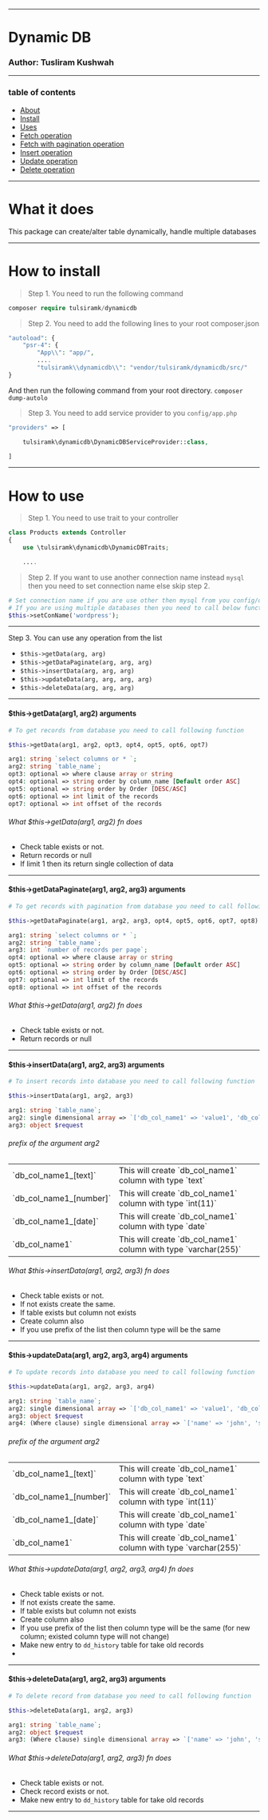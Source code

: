 ______________________________________________________________________________

# Dynamic DB
### Author: Tusliram Kushwah

______________________________________________________________________________

### table of contents

- <a href="#what-it-does"> About </a>
- <a href="#how-to-install"> Install </a>
- <a href="#how-to-use"> Uses </a>
- <a href="#this-getdataarg1-arg2-arguments"> Fetch operation </a>
- <a href="#this-getdatapaginatearg1-arg2-arg3-arguments"> Fetch with pagination operation </a>
- <a href="#this-insertdataarg1-arg2-arg3-arguments"> Insert operation </a>
- <a href="#this-updatedataarg1-arg2-arg3-arg4-arguments"> Update operation </a>
- <a href="#this-deletedataarg1-arg2-arg3-arguments"> Delete operation </a>


______________________________________________________________________________




# What it does
This package can create/alter table dynamically, handle multiple databases 


______________________________________________________________________________



# How to install
>Step 1. You need to run the following command

```php 
composer require tulsiramk/dynamicdb
```

>Step 2. You need to add the following lines to your root composer.json 


```php
"autoload": {
    "psr-4": {
        "App\\": "app/",
        ....
        "tulsiramk\\dynamicdb\\": "vendor/tulsiramk/dynamicdb/src/"            
}
```

And then run the following command from your root directory.
```composer dump-autolo```



>Step 3. You need to add service provider to you `config/app.php`


```php
"providers" => [

    tulsiramk\dynamicdb\DynamicDBServiceProvider::class,

]

```

______________________________________________________________________________


# How to use

>Step 1. You need to use trait to your controller

```php
class Products extends Controller
{
    use \tulsiramk\dynamicdb\DynamicDBTraits;

    ....
```
>Step 2. If you want to use another connection name instead `mysql` then you need to set connection name else skip step 2.

```php
# Set connection name if you are use other then mysql from you config/database.php
# If you are using multiple databases then you need to call below function before make any operation.
$this->setConName('wordpress');

```

______________________________________________________________________________


Step 3. You can use any operation from the list

- `$this->getData(arg, arg)`
- `$this->getDataPaginate(arg, arg, arg)`
- `$this->insertData(arg, arg, arg)`
- `$this->updateData(arg, arg, arg, arg)`
- `$this->deleteData(arg, arg, arg)`

______________________________________________________________________________

#### $this->getData(arg1, arg2) arguments

```php
# To get records from database you need to call following function

$this->getData(arg1, arg2, opt3, opt4, opt5, opt6, opt7)

arg1: string `select columns or * `;
arg2: string `table_name`; 
opt3: optional => where clause array or string
opt4: optional => string order by column_name [Default order ASC]
opt5: optional => string order by Order [DESC/ASC]
opt6: optional => int limit of the records
opt7: optional => int offset of the records

```

###### What $this->getData(arg1, arg2) fn does
- Check table exists or not.
- Return records or null
- If limit 1 then its return single collection of data


______________________________________________________________________________



#### $this->getDataPaginate(arg1, arg2, arg3) arguments

```php
# To get records with pagination from database you need to call following function

$this->getDataPaginate(arg1, arg2, arg3, opt4, opt5, opt6, opt7, opt8)

arg1: string `select columns or * `;
arg2: string `table_name`; 
arg3: int `number of records per page`; 
opt4: optional => where clause array or string
opt5: optional => string order by column_name [Default order ASC]
opt6: optional => string order by Order [DESC/ASC]
opt7: optional => int limit of the records
opt8: optional => int offset of the records

```

###### What $this->getData(arg1, arg2) fn does
- Check table exists or not.
- Return records or null


______________________________________________________________________________



#### $this->insertData(arg1, arg2, arg3) arguments

```php
# To insert records into database you need to call following function

$this->insertData(arg1, arg2, arg3)

arg1: string `table_name`;
arg2: single dimensional array => `['db_col_name1' => 'value1', 'db_col_name2' => 'value2', ... ]` 
arg3: object $request

```
###### prefix of the argument arg2

<table>
    <tr>
        <td>`db_col_name1_[text]`</td>
        <td>This will create `db_col_name1` column with type `text`</td>
    </tr>
    <tr>
        <td>`db_col_name1_[number]`</td>
        <td>This will create `db_col_name1` column with type `int(11)`</td>
    </tr>
    <tr>
        <td>`db_col_name1_[date]`</td>
        <td>This will create `db_col_name1` column with type `date`</td>
    </tr>
    <tr>
        <td>`db_col_name1`</td>
        <td>This will create `db_col_name1` column with type `varchar(255)`</td>
    </tr>
</table>


###### What $this->insertData(arg1, arg2, arg3) fn does
- Check table exists or not.
- If not exists create the same.
- If table exists but column not exists
- Create column also
- If you use prefix of the list then column type will be the same

______________________________________________________________________________



#### $this->updateData(arg1, arg2, arg3, arg4) arguments

```php
# To update records into database you need to call following function

$this->updateData(arg1, arg2, arg3, arg4)

arg1: string `table_name`;
arg2: single dimensional array => `['db_col_name1' => 'value1', 'db_col_name2' => 'value2', ... ]` 
arg3: object $request
arg4: (Where clause) single dimensional array => `['name' => 'john', 'status' => 1, ... ]` 

```
###### prefix of the argument arg2

<table>
    <tr>
        <td>`db_col_name1_[text]`</td>
        <td>This will create `db_col_name1` column with type `text`</td>
    </tr>
    <tr>
        <td>`db_col_name1_[number]`</td>
        <td>This will create `db_col_name1` column with type `int(11)`</td>
    </tr>
    <tr>
        <td>`db_col_name1_[date]`</td>
        <td>This will create `db_col_name1` column with type `date`</td>
    </tr>
    <tr>
        <td>`db_col_name1`</td>
        <td>This will create `db_col_name1` column with type `varchar(255)`</td>
    </tr>
</table>


###### What $this->updateData(arg1, arg2, arg3, arg4) fn does
- Check table exists or not.
- If not exists create the same.
- If table exists but column not exists
- Create column also
- If you use prefix of the list then column type will be the same (for new column; existed column type will not change)
- Make new entry to `dd_history` table for take old records 
- 

______________________________________________________________________________



#### $this->deleteData(arg1, arg2, arg3) arguments

```php
# To delete record from database you need to call following function

$this->deleteData(arg1, arg2, arg3)

arg1: string `table_name`; 
arg2: object $request
arg3: (Where clause) single dimensional array => `['name' => 'john', 'status' => 1, ... ]` 

```


###### What $this->deleteData(arg1, arg2, arg3) fn does
- Check table exists or not.
- Check record exists or not.
- Make new entry to `dd_history` table for take old records

______________________________________________________________________________





